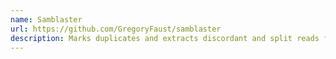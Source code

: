 ```yaml
---
name: Samblaster
url: https://github.com/GregoryFaust/samblaster
description: Marks duplicates and extracts discordant and split reads from sam files
---
```

